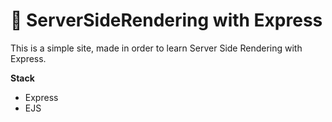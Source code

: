 # 💸 ServerSideRendering with Express

This is a simple site, made in order to learn Server Side Rendering with Express.

**Stack**

- Express
- EJS
